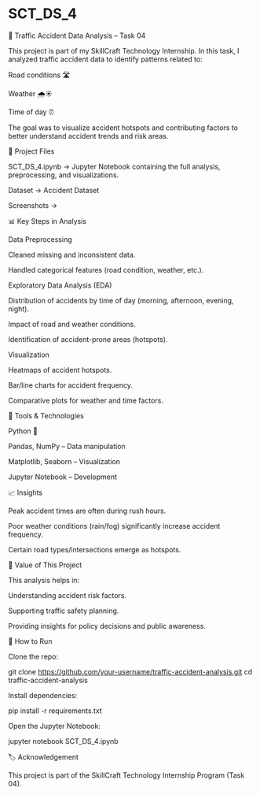 # SCT_DS_4

🚦 Traffic Accident Data Analysis – Task 04

This project is part of my SkillCraft Technology Internship.
In this task, I analyzed traffic accident data to identify patterns related to:

Road conditions 🛣️

Weather 🌧️☀️

Time of day ⏰

The goal was to visualize accident hotspots and contributing factors to better understand accident trends and risk areas.

📂 Project Files

SCT_DS_4.ipynb → Jupyter Notebook containing the full analysis, preprocessing, and visualizations.

Dataset → Accident Dataset

Screenshots →

📊 Key Steps in Analysis

Data Preprocessing

Cleaned missing and inconsistent data.

Handled categorical features (road condition, weather, etc.).

Exploratory Data Analysis (EDA)

Distribution of accidents by time of day (morning, afternoon, evening, night).

Impact of road and weather conditions.

Identification of accident-prone areas (hotspots).

Visualization

Heatmaps of accident hotspots.

Bar/line charts for accident frequency.

Comparative plots for weather and time factors.

🚀 Tools & Technologies

Python 🐍

Pandas, NumPy – Data manipulation

Matplotlib, Seaborn – Visualization

Jupyter Notebook – Development

📈 Insights

Peak accident times are often during rush hours.

Poor weather conditions (rain/fog) significantly increase accident frequency.

Certain road types/intersections emerge as hotspots.

🎯 Value of This Project

This analysis helps in:

Understanding accident risk factors.

Supporting traffic safety planning.

Providing insights for policy decisions and public awareness.

📌 How to Run

Clone the repo:

git clone https://github.com/your-username/traffic-accident-analysis.git
cd traffic-accident-analysis


Install dependencies:

pip install -r requirements.txt


Open the Jupyter Notebook:

jupyter notebook SCT_DS_4.ipynb

🏷️ Acknowledgement

This project is part of the SkillCraft Technology Internship Program (Task 04).
